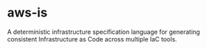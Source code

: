# aws-is
A deterministic infrastructure specification language for generating consistent Infrastructure as Code across multiple IaC tools.
